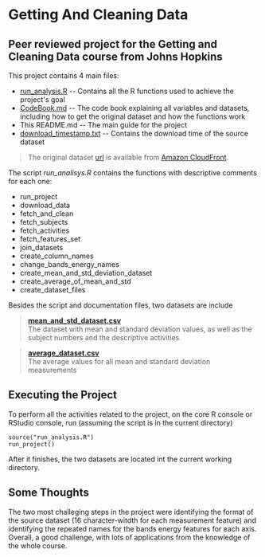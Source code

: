 # Getting And Cleaning Data
## Peer reviewed project for the Getting and Cleaning Data course from Johns Hopkins

This project contains 4 main files:

- [run_analysis.R](https://github.com/guscastles/getting-and-cleaning-data/blob/master/run_analysis.R) -- Contains all the R functions used to achieve the project's goal
- [CodeBook.md](https://github.com/guscastles/getting-and-cleaning-data/blob/master/CodeBook.md) -- The code book explaining all variables and datasets, including how to get the original dataset and how the functions work
- This README.md -- The main guide for the project
- [download_timestamp.txt](https://github.com/guscastles/getting-and-cleaning-data/blob/master/download_timestamp.txt) -- Contains the download time of the source dataset

> The original dataset [url](https://d396qusza40orc.cloudfront.net/getdata%2Fprojectfiles%2FUCI%20HAR%20Dataset.zip) is available from [Amazon CloudFront](https://aws.amazon.com/cloudfront/).

The script *run_analisys.R* contains the functions with descriptive comments for each one:

- run_project
- download_data
- fetch_and_clean
- fetch_subjects
- fetch_activities
- fetch_features_set
- join_datasets
- create_column_names
- change_bands_energy_names
- create_mean_and_std_deviation_dataset
- create_average_of_mean_and_std
- create_dataset_files

Besides the script and documentation files, two datasets are include

> **[mean_and_std_dataset.csv](https://github.com/guscastles/getting-and-cleaning-data/blob/master/mean_and_std_dataset.csv)**<br>
The dataset with mean and standard deviation values, as well as the subject numbers and the descriptive activities

> **[average_dataset.csv](https://github.com/guscastles/getting-and-cleaning-data/blob/master/average_dataset.csv)**<br>
The average values for all mean and standard deviation measurements

## Executing the Project

To perform all the activities related to the project, on the core R console or RStudio console, run (assuming the script is in the current directory)
```
source("run_analysis.R")
run_project()
```
After it finishes, the two datasets are located int the current working directory.

## Some Thoughts

The two most challeging steps in the project were identifying the format of the source dataset (16 character-witdth for each measurement feature) and identifying the repeated names for the bands energy features for each axis. Overall, a good challenge, with lots of applications from the knowledge of the whole course.
